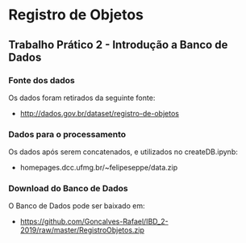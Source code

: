 # Registro de Objetos
## Trabalho Prático 2 - Introdução a Banco de Dados

### Fonte dos dados
Os dados foram retirados da seguinte fonte:
- http://dados.gov.br/dataset/registro-de-objetos 

### Dados para o processamento
Os dados após serem concatenados, e utilizados no createDB.ipynb: 
- homepages.dcc.ufmg.br/~felipeseppe/data.zip

### Download do Banco de Dados
O Banco de Dados pode ser baixado em:
- https://github.com/Goncalves-Rafael/IBD_2-2019/raw/master/RegistroObjetos.zip

